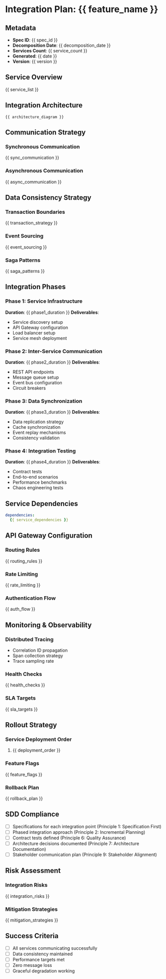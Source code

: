 # Integration Plan: {{ feature_name }}

## Metadata
- **Spec ID**: {{ spec_id }}
- **Decomposition Date**: {{ decomposition_date }}
- **Services Count**: {{ service_count }}
- **Generated**: {{ date }}
- **Version**: {{ version }}

## Service Overview

{{ service_list }}

## Integration Architecture

```mermaid
{{ architecture_diagram }}
```

## Communication Strategy

### Synchronous Communication
{{ sync_communication }}

### Asynchronous Communication
{{ async_communication }}

## Data Consistency Strategy

### Transaction Boundaries
{{ transaction_strategy }}

### Event Sourcing
{{ event_sourcing }}

### Saga Patterns
{{ saga_patterns }}

## Integration Phases

### Phase 1: Service Infrastructure
**Duration**: {{ phase1_duration }}
**Deliverables**:
- Service discovery setup
- API Gateway configuration
- Load balancer setup
- Service mesh deployment

### Phase 2: Inter-Service Communication
**Duration**: {{ phase2_duration }}
**Deliverables**:
- REST API endpoints
- Message queue setup
- Event bus configuration
- Circuit breakers

### Phase 3: Data Synchronization
**Duration**: {{ phase3_duration }}
**Deliverables**:
- Data replication strategy
- Cache synchronization
- Event replay mechanisms
- Consistency validation

### Phase 4: Integration Testing
**Duration**: {{ phase4_duration }}
**Deliverables**:
- Contract tests
- End-to-end scenarios
- Performance benchmarks
- Chaos engineering tests

## Service Dependencies

```yaml
dependencies:
  {{ service_dependencies }}
```

## API Gateway Configuration

### Routing Rules
{{ routing_rules }}

### Rate Limiting
{{ rate_limiting }}

### Authentication Flow
{{ auth_flow }}

## Monitoring & Observability

### Distributed Tracing
- Correlation ID propagation
- Span collection strategy
- Trace sampling rate

### Health Checks
{{ health_checks }}

### SLA Targets
{{ sla_targets }}

## Rollout Strategy

### Service Deployment Order
1. {{ deployment_order }}

### Feature Flags
{{ feature_flags }}

### Rollback Plan
{{ rollback_plan }}

## SDD Compliance
- [ ] Specifications for each integration point (Principle 1: Specification First)
- [ ] Phased integration approach (Principle 2: Incremental Planning)
- [ ] Contract tests defined (Principle 6: Quality Assurance)
- [ ] Architecture decisions documented (Principle 7: Architecture Documentation)
- [ ] Stakeholder communication plan (Principle 9: Stakeholder Alignment)

## Risk Assessment

### Integration Risks
{{ integration_risks }}

### Mitigation Strategies
{{ mitigation_strategies }}

## Success Criteria
- [ ] All services communicating successfully
- [ ] Data consistency maintained
- [ ] Performance targets met
- [ ] Zero message loss
- [ ] Graceful degradation working
